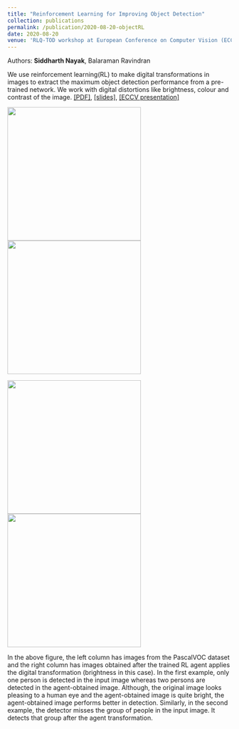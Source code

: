 ```yaml
---
title: "Reinforcement Learning for Improving Object Detection"
collection: publications
permalink: /publication/2020-08-20-objectRL
date: 2020-08-20
venue: 'RLQ-TOD workshop at European Conference on Computer Vision (ECCV)'
---
```

Authors: **Siddharth Nayak**, Balaraman Ravindran

We use reinforcement learning(RL) to make digital transformations in images to extract the maximum object detection performance from a pre-trained network. We work with digital distortions like brightness, colour and contrast of the image. [[PDF]](https://arxiv.org/pdf/2008.08005.pdf), [[slides]](http://nsidn98.github.io/files/ECCV_Workshop_ObjectRL_slides.pdf), [[ECCV presentation]](http://nsidn98.github.io/files/ECCV_Workshop_video.mp4)


<p align="left">
  <img src="https://raw.githubusercontent.com/nsidn98/nsidn98.github.io/master/files/Publications_assets/ObjectRL/006187o.png" width="300"/>
  <img src="https://raw.githubusercontent.com/nsidn98/nsidn98.github.io/master/files/Publications_assets/ObjectRL/006187a.png" width="300"/>
</p>

<p align="left">
  <img src="https://raw.githubusercontent.com/nsidn98/nsidn98.github.io/master/files/Publications_assets/ObjectRL/001902o.png" width="300"/>
  <img src="https://raw.githubusercontent.com/nsidn98/nsidn98.github.io/master/files/Publications_assets/ObjectRL/001902a.png" width="300"/>
</p>

In the above figure, the left column has images from the PascalVOC dataset and the right column has images obtained after the trained RL agent applies the digital transformation (brightness in this case). In the first example, only one person is detected in the input image whereas two persons are detected in the agent-obtained image. Although, the original image looks pleasing to a human eye and the agent-obtained image is quite bright, the agent-obtained image performs better in detection. Similarly, in the second example, the detector misses the group of people in the input image. It detects that group after the agent transformation.


<!-- Recommended citation: Your Namesdas, You. (2010). "Paper Title Number 2." <i>Journal 1</i>. 1(2). -->

